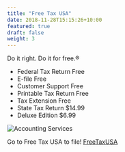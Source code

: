 ```yaml
---
title: "Free Tax USA"
date: 2018-11-28T15:15:26+10:00
featured: true
draft: false
weight: 3
---
```


Do it right. Do it for free.®

* Federal Tax Return	Free
* E-file				Free
* Customer Support		Free
* Printable Tax Return	Free
* Tax Extension			Free
* State Tax Return		$14.99
* Deluxe Edition		$6.99


![Accounting Services](/images/stocks_pict.jpg)

Go to Free Tax USA to file!
[FreeTaxUSA](https://www.freetaxusa.com)